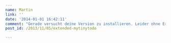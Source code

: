 ```yaml
---
name: Martin
link: ''
date: '2014-01-01 16:42:11'
comment: "Gerade versucht deine Version zu installieren. Leider ohne Erfolg, das erste Hindernis war einfach zu Überwinden (db/config.php anstatt config.php.default). Als dann steup.php lief ging es nach der Auswahl der DB nicht weiter (sqlite) und das Apache-ErrorLog zeigte einen Fatal-Error als versucht wird eine Tabelle zu öffnen. Problem: die Datei db/todolist.db wird zwar erstellt, bleibt aber 0 Byte groß. Ich gehe von einem Fehler in der sqlite-Datenbankinitialisierung in der setup.php aus.\n\nDas original MyTinyToDo läuft problemlos mit meiner Konfiguration."
post_id: /2013/11/05/extended-mytinytodo

---
```



